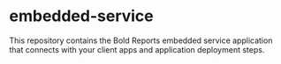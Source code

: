 # embedded-service
This repository contains the Bold Reports embedded service application that connects with your client apps and application deployment steps.
